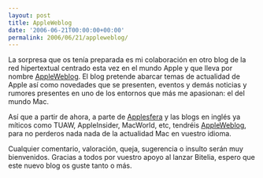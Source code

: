 ```yaml
---
layout: post
title: AppleWeblog
date: '2006-06-21T00:00:00+00:00'
permalink: 2006/06/21/appleweblog/
---
```

<a href="http://es.appleweblog.com/"><img style="float:right; margin:0 0 10px 10px;cursor:pointer; cursor:hand;" src="http://photos1.blogger.com/blogger/6639/1972/320/Appleweblo.png" border="0" alt="" /></a>La sorpresa que os tenía preparada es mi colaboración en otro blog de la red hipertextual centrado esta vez en el mundo Apple y que lleva por nombre <a href="http://es.appleweblog.com/">AppleWeblog</a>. El blog pretende abarcar temas de actualidad de Apple así como novedades que se presenten, eventos y demás noticias y rumores presentes en uno de los entornos que más me apasionan: el del mundo Mac.

Así que a partir de ahora, a parte de <a href="http://www.applesfera.com/">Applesfera</a> y las blogs en inglés ya míticos como TUAW, AppleInsider, MacWorld, etc, tendréis <a href="http://es.appleweblog.com/">AppleWeblog</a>, para no perderos nada nada de la actualidad Mac en vuestro idioma.

Cualquier comentario, valoración, queja, sugerencia o insulto serán muy bienvenidos. Gracias a todos por vuestro apoyo al lanzar Bitelia, espero que este nuevo blog os guste tanto o más.
